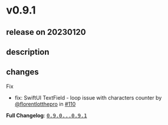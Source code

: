 # v0.9.1

## release on 20230120
## description
## changes
Fix

* fix: SwiftUI TextField - loop issue with characters counter by <a class="user-mention notranslate" data-hovercard-type="user" data-hovercard-url="/users/florentlotthepro/hovercard" data-octo-click="hovercard-link-click" data-octo-dimensions="link_type:self" href="https://github.com/florentlotthepro">@florentlotthepro</a> in <a class="issue-link js-issue-link" data-error-text="Failed to load title" data-id="1532604748" data-permission-text="Title is private" data-url="https://github.com/Decathlon/vitamin-ios/issues/110" data-hovercard-type="pull_request" data-hovercard-url="/Decathlon/vitamin-ios/pull/110/hovercard" href="https://github.com/Decathlon/vitamin-ios/pull/110">#110</a>

<strong>Full Changelog</strong>: <a class="commit-link" href="https://github.com/Decathlon/vitamin-ios/compare/0.9.0...0.9.1"><tt>0.9.0...0.9.1</tt></a>

